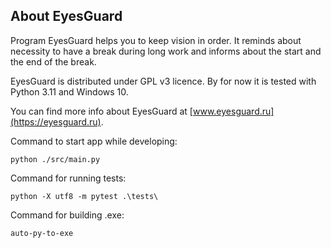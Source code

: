 ## About EyesGuard
Program EyesGuard helps you to keep vision in order.
It reminds about necessity to have a break during long work and informs about the start and the end of the break.

EyesGuard is distributed under GPL v3 licence. By for now it is tested with Python 3.11 and Windows 10.

You can find more info about EyesGuard at [www.eyesguard.ru](https://eyesguard.ru).

Command to start app while developing:
```
python ./src/main.py
```

Command for running tests:
```
python -X utf8 -m pytest .\tests\
```

Command for building .exe:
```
auto-py-to-exe
```